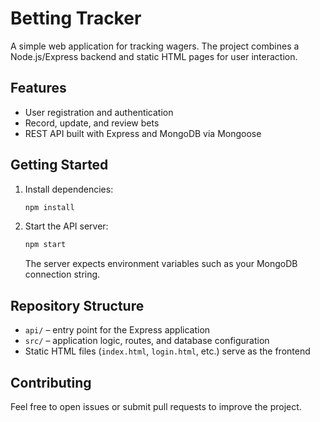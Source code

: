 # Betting Tracker

A simple web application for tracking wagers. The project combines a Node.js/Express backend and static HTML pages for user interaction.

## Features

- User registration and authentication
- Record, update, and review bets
- REST API built with Express and MongoDB via Mongoose

## Getting Started

1. Install dependencies:
   ```bash
   npm install
   ```
2. Start the API server:
   ```bash
   npm start
   ```
   The server expects environment variables such as your MongoDB connection string.

## Repository Structure

- `api/` – entry point for the Express application
- `src/` – application logic, routes, and database configuration
- Static HTML files (`index.html`, `login.html`, etc.) serve as the frontend

## Contributing

Feel free to open issues or submit pull requests to improve the project.
